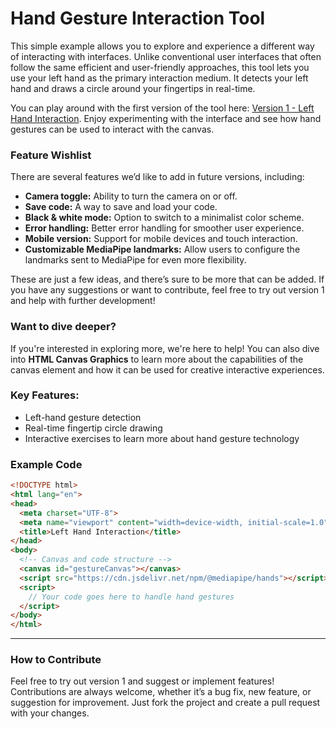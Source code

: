 # Hand Gesture Interaction Tool

This simple example allows you to explore and experience a different way of interacting with interfaces. Unlike conventional user interfaces that often follow the same efficient and user-friendly approaches, this tool lets you use your left hand as the primary interaction medium. It detects your left hand and draws a circle around your fingertips in real-time.

You can play around with the first version of the tool here: [Version 1 - Left Hand Interaction](https://welgeen.nl/fckthinterface/follow/lefthand.html). Enjoy experimenting with the interface and see how hand gestures can be used to interact with the canvas.

### Feature Wishlist
There are several features we’d like to add in future versions, including:

- **Camera toggle:** Ability to turn the camera on or off.
- **Save code:** A way to save and load your code.
- **Black & white mode:** Option to switch to a minimalist color scheme.
- **Error handling:** Better error handling for smoother user experience.
- **Mobile version:** Support for mobile devices and touch interaction.
- **Customizable MediaPipe landmarks:** Allow users to configure the landmarks sent to MediaPipe for even more flexibility.

These are just a few ideas, and there’s sure to be more that can be added. If you have any suggestions or want to contribute, feel free to try out version 1 and help with further development!

### Want to dive deeper?
If you're interested in exploring more, we're here to help! You can also dive into **HTML Canvas Graphics** to learn more about the capabilities of the canvas element and how it can be used for creative interactive experiences.

### Key Features:
- Left-hand gesture detection
- Real-time fingertip circle drawing
- Interactive exercises to learn more about hand gesture technology

### Example Code

```html
<!DOCTYPE html>
<html lang="en">
<head>
  <meta charset="UTF-8">
  <meta name="viewport" content="width=device-width, initial-scale=1.0">
  <title>Left Hand Interaction</title>
</head>
<body>
  <!-- Canvas and code structure -->
  <canvas id="gestureCanvas"></canvas>
  <script src="https://cdn.jsdelivr.net/npm/@mediapipe/hands"></script>
  <script>
    // Your code goes here to handle hand gestures
  </script>
</body>
</html>
```

---

### How to Contribute

Feel free to try out version 1 and suggest or implement features! Contributions are always welcome, whether it’s a bug fix, new feature, or suggestion for improvement. Just fork the project and create a pull request with your changes.


